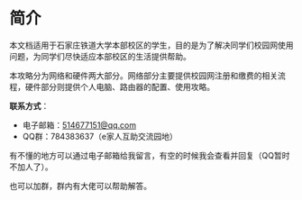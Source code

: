 # 简介

本文档适用于石家庄铁道大学本部校区的学生，目的是为了解决同学们校园网使用问题，为同学们尽快适应本部校区的生活提供帮助。

本攻略分为网络和硬件两大部分。网络部分主要提供校园网注册和缴费的相关流程，硬件部分则提供个人电脑、路由器的配置、使用攻略。



**联系方式**：

- 电子邮箱：514677151@qq.com
- QQ群：784383637（e家人互助交流园地）

有不懂的地方可以通过电子邮箱给我留言，有空的时候我会查看并回复（QQ暂时不加人了）。

也可以加群，群内有大佬可以帮助解答。




